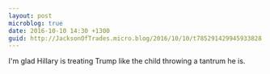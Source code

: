 ```yaml
---
layout: post
microblog: true
date: 2016-10-10 14:30 +1300
guid: http://JacksonOfTrades.micro.blog/2016/10/10/t785291429945933828.html
---
```

I'm glad Hillary is treating Trump like the child throwing a tantrum he is.
